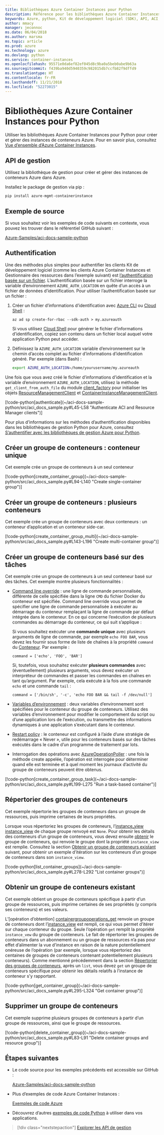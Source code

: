 ```yaml
---
title: Bibliothèques Azure Container Instances pour Python
description: Référence pour les bibliothèques Azure Container Instances pour Python
keywords: Azure, python, Kit de développement logiciel (SDK), API, ACI, conteneur, instances
author: mmacy
manager: jeconnoc
ms.date: 06/04/2018
ms.author: marsma
ms.topic: article
ms.prod: azure
ms.technology: azure
ms.devlang: python
ms.service: container-instances
ms.openlocfilehash: 95571e0da6ef82ef045d8c9ba0a5beb0abe9b63a
ms.sourcegitcommit: f439ba940d5940359c982015db7ccfb82f9dffd9
ms.translationtype: HT
ms.contentlocale: fr-FR
ms.lasthandoff: 11/21/2018
ms.locfileid: "52273015"
---
```

# <a name="azure-container-instances-libraries-for-python"></a>Bibliothèques Azure Container Instances pour Python

Utiliser les bibliothèques Azure Container Instances pour Python pour créer et gérer des instances de conteneurs Azure. Pour en savoir plus, consultez [Vue d’ensemble d’Azure Container Instances](/azure/container-instances/container-instances-overview).

## <a name="management-apis"></a>API de gestion

Utilisez la bibliothèque de gestion pour créer et gérer des instances de conteneurs Azure dans Azure.

Installez le package de gestion via pip :

```bash
pip install azure-mgmt-containerinstance
```

## <a name="example-source"></a>Exemple de source

Si vous souhaitez voir les exemples de code suivants en contexte, vous pouvez les trouver dans le référentiel GitHub suivant :

[Azure-Samples/aci-docs-sample-python](https://github.com/Azure-Samples/aci-docs-sample-python)

## <a name="authentication"></a>Authentification

Une des méthodes plus simples pour authentifier les clients Kit de développement logiciel (comme les clients Azure Container Instances et Gestionnaire des ressources dans l’exemple suivant) est [l’authentification basée sur un fichier](/python/azure/python-sdk-azure-authenticate#mgmt-auth-file). L’authentification basée sur un fichier interroge la variable d’environnement `AZURE_AUTH_LOCATION` en quête d’un accès à un fichier de données d’identification. Pour utiliser l’authentification basée sur un fichier :

1. Créer un fichier d’informations d’identification avec [Azure CLI](/cli/azure) ou [Cloud Shell](https://shell.azure.com/) :

   `az ad sp create-for-rbac --sdk-auth > my.azureauth`

   Si vous utilisez [Cloud Shell](https://shell.azure.com/) pour générer le fichier d’informations d’identification, copiez son contenu dans un fichier local auquel votre application Python peut accéder.

2. Définissez la `AZURE_AUTH_LOCATION` variable d’environnement sur le chemin d’accès complet au fichier d’informations d’identification généré. Par exemple (dans Bash) :

   ```bash
   export AZURE_AUTH_LOCATION=/home/yourusername/my.azureauth
   ```

Une fois que vous avez créé le fichier d’informations d’identification et la variable d’environnement `AZURE_AUTH_LOCATION`, utilisez la méthode `get_client_from_auth_file` du module [client_factory][client_factory] pour initialiser les objets [ResourceManagementClient][ResourceManagementClient] et [ContainerInstanceManagementClient][ContainerInstanceManagementClient].

<!-- SOURCE REPO: https://github.com/Azure-Samples/aci-docs-sample-python --> [!code-python[authenticate](~/aci-docs-sample-python/src/aci_docs_sample.py#L45-L58 "Authenticate ACI and Resource Manager clients")]

Pour plus d’informations sur les méthodes d’authentification disponibles dans les bibliothèques de gestion Python pour Azure, consultez [S’authentifier avec les bibliothèques de gestion Azure pour Python](/python/azure/python-sdk-azure-authenticate).

## <a name="create-container-group---single-container"></a>Créer un groupe de conteneurs : conteneur unique

Cet exemple crée un groupe de conteneurs à un seul conteneur

<!-- SOURCE REPO: https://github.com/Azure-Samples/aci-docs-sample-python --> [!code-python[create_container_group](~/aci-docs-sample-python/src/aci_docs_sample.py#L94-L140 "Create single-container group")]

## <a name="create-container-group---multiple-containers"></a>Créer un groupe de conteneurs : plusieurs conteneurs

Cet exemple crée un groupe de conteneurs avec deux conteneurs : un conteneur d’application et un conteneur side-car.

<!-- SOURCE REPO: https://github.com/Azure-Samples/aci-docs-sample-python --> [!code-python[create_container_group_multi](~/aci-docs-sample-python/src/aci_docs_sample.py#L143-L196 "Create multi-container group")]

## <a name="create-task-based-container-group"></a>Créer un groupe de conteneurs basé sur des tâches

Cet exemple crée un groupe de conteneurs à un seul conteneur basé sur des tâches. Cet exemple montre plusieurs fonctionnalités :

* [Command line override](/azure/container-instances/container-instances-restart-policy#command-line-override) : une ligne de commande personnalisée, différente de celle spécifiée dans la ligne `CMD` du fichier Docker du conteneur est spécifiée. Command line override vous permet de spécifier une ligne de commande personnalisée à exécuter au démarrage du conteneur remplaçant la ligne de commande par défaut intégrée dans le conteneur. En ce qui concerne l’exécution de plusieurs commandes au démarrage du conteneur, ce qui suit s’applique :

   Si vous souhaitez exécuter une **commande unique** avec plusieurs arguments de ligne de commande, par exemple `echo FOO BAR`, vous devez les fournir sous forme de liste de chaînes à la propriété `command` du [Conteneur][Container]. Par exemple : 

   `command = ['echo', 'FOO', 'BAR']`

   Si, toutefois, vous souhaitez exécuter **plusieurs commandes** avec (éventuellement) plusieurs arguments, vous devez exécuter un interpréteur de commandes et passer les commandes en chaînes en tant qu’argument. Par exemple, cela exécute à la fois une commande `echo` et une commande `tail` :

   `command = ['/bin/sh', '-c', 'echo FOO BAR && tail -f /dev/null']`
* [Variables d’environnement](/azure/container-instances/container-instances-environment-variables) : deux variables d’environnement sont spécifiées pour le conteneur du groupe de conteneurs. Utilisez des variables d’environnement pour modifier le comportement du script ou d’une application lors de l’exécution, ou transmettre des informations dynamiques à une application s’exécutant dans le conteneur.
* [Restart policy](/azure/container-instances/container-instances-restart-policy) : le conteneur est configuré à l’aide d’une stratégie de redémarrage « Never », utile pour les conteneurs basés sur des tâches exécutés dans le cadre d’un programme de traitement par lots.
* Interrogation des opérations avec [AzureOperationPoller][AzureOperationPoller] : une fois la méthode create appelée, l’opération est interrogée pour déterminer quand elle est terminée et à quel moment les journaux d’activité du groupe de conteneurs peuvent être obtenus.

<!-- SOURCE REPO: https://github.com/Azure-Samples/aci-docs-sample-python --> [!code-python[create_container_group_task](~/aci-docs-sample-python/src/aci_docs_sample.py#L199-L275 "Run a task-based container")]

## <a name="list-container-groups"></a>Répertorier des groupes de conteneurs

Cet exemple répertorie les groupes de conteneurs dans un groupe de ressources, puis imprime certaines de leurs propriétés.

Lorsque vous répertoriez les groupes de conteneurs, l’[instance_view] [ instance_view] de chaque groupe renvoyé est `None`. Pour obtenir les détails des conteneurs d’un groupe de conteneurs, vous devez ensuite [obtenir][containergroupoperations_get] le groupe de conteneurs, qui renvoie le groupe dont la propriété `instance_view` est remplie. Consultez la section [Obtenir un groupe de conteneurs existant](#get-an-existing-container-group) suivant, pour obtenir un exemple d’itération sur les conteneurs d’un groupe de conteneurs dans son `instance_view`.

<!-- SOURCE REPO: https://github.com/Azure-Samples/aci-docs-sample-python --> [!code-python[list_container_groups](~/aci-docs-sample-python/src/aci_docs_sample.py#L278-L292 "List container groups")]

## <a name="get-an-existing-container-group"></a>Obtenir un groupe de conteneurs existant

Cet exemple obtient un groupe de conteneurs spécifique à partir d’un groupe de ressources, puis imprime certaines de ses propriétés (y compris ses conteneurs) et ses valeurs.

L’[opération d’obtention] [ containergroupoperations_get] renvoie un groupe de conteneurs dont l’[instance_view][instance_view] est rempli, ce qui vous permet d’itérer sur chaque conteneur du groupe. Seule l’opération `get` remplit la propriété `instance_vew` du groupe de conteneurs. Le fait de répertorier les groupes de conteneurs dans un abonnement ou un groupe de ressources n’a pas pour effet d’alimenter la vue d’instance en raison de la nature potentiellement onéreuse de l’opération (par exemple, lorsque vous répertoriez des centaines de groupes de conteneurs contenant potentiellement plusieurs conteneurs). Comme mentionné précédemment dans la section [Répertorier des groupes de conteneurs](#list-container-groups), après un `list`, vous devez `get` un groupe de conteneurs spécifique pour obtenir les détails relatifs à l’instance de conteneur s’y rapportant.

<!-- SOURCE REPO: https://github.com/Azure-Samples/aci-docs-sample-python --> [!code-python[get_container_group](~/aci-docs-sample-python/src/aci_docs_sample.py#L295-L324 "Get container group")]

## <a name="delete-a-container-group"></a>Supprimer un groupe de conteneurs

Cet exemple supprime plusieurs groupes de conteneurs à partir d’un groupe de ressources, ainsi que le groupe de ressources.

<!-- SOURCE REPO: https://github.com/Azure-Samples/aci-docs-sample-python --> [!code-python[delete_container_group](~/aci-docs-sample-python/src/aci_docs_sample.py#L83-L91 "Delete container groups and resource group")]

## <a name="next-steps"></a>Étapes suivantes

* Le code source pour les exemples précédents est accessible sur GitHub :

  [Azure-Samples/aci-docs-sample-python][aci-docs-sample-python]

* Plus d’exemples de code Azure Container Instances :

  [Exemples de code Azure][samples-aci]

* Découvrez d’autres [exemples de code Python][samples-python] à utiliser dans vos applications.

> [!div class="nextstepaction"]
> [Explorer les API de gestion](/python/api/overview/azure/containerinstance/management)

<!-- LINKS - External -->
[aci-docs-sample-python]: https://github.com/Azure-Samples/aci-docs-sample-python
[samples-aci]: https://azure.microsoft.com/resources/samples/?sort=0&term=ACI
[samples-python]: https://azure.microsoft.com/resources/samples/?platform=python

<!-- TYPES -->
[AzureOperationPoller]: /python/api/msrestazure.azure_operation.AzureOperationPoller
[client_factory]: /python/api/azure.common.client_factory
[Container]: /python/api/azure.mgmt.containerinstance.models.container
[ContainerGroupInstanceView]: /python/api/azure.mgmt.containerinstance.models.containergrouppropertiesinstanceview
[containergroupoperations_get]: /python/api/azure.mgmt.containerinstance.operations.containergroupsoperations#get
[ContainerInstanceManagementClient]: /python/api/azure.mgmt.containerinstance.containerinstancemanagementclient
[instance_view]: /python/api/azure.mgmt.containerinstance.models.containergroup#variables
[ResourceManagementClient]: /python/api/azure.mgmt.resource.resources.resourcemanagementclient